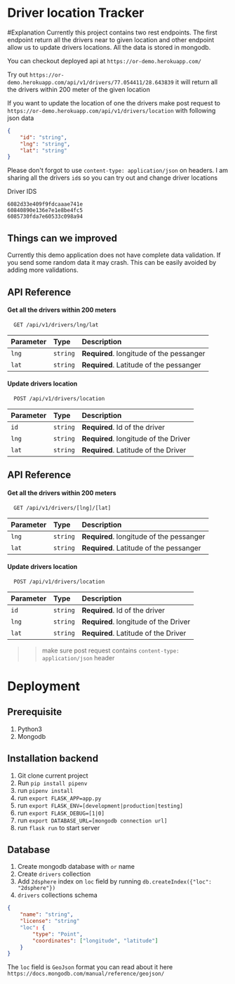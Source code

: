 
# Driver location Tracker

#Explanation
Currently this project contains two rest endpoints. The first endpoint return all the drivers near to given location and
other endpoint allow us to update drivers locations.
All the data is stored in mongodb.

You can checkout deployed api at 
`https://or-demo.herokuapp.com/`

Try out `https://or-demo.herokuapp.com/api/v1/drivers/77.054411/28.643839` it will return all the drivers within 200 meter of the given location

If you want to update the location of one the drivers make post request to 
`https://or-demo.herokuapp.com/api/v1/drivers/location` with following json data
```json
{
    "id": "string",
    "lng": "string",
    "lat": "string"
}
```

Please don't forgot to use `content-type: application/json` on headers.
I am sharing all the drivers `id`s so you can try out and change driver locations

Driver IDS
```
6082d33e409f9fdcaaae741e
60840890e136e7e1e8be4fc5
6085730fda7e60533c098a94
```


## Things can we improved 
Currently this demo application does not have complete data validation. If you send some random data it may crash. This can be easily avoided by adding more validations.

## API Reference

#### Get all the drivers within 200 meters

```http
  GET /api/v1/drivers/lng/lat
```

| Parameter | Type     | Description                |
| :-------- | :------- | :------------------------- |
| `lng` | `string` | **Required**. longitude of the pessanger |
|  `lat` | `string` | **Required**. Latitude of the pessanger |

#### Update drivers location

```http
  POST /api/v1/drivers/location
```

| Parameter | Type     | Description                       |
| :-------- | :------- | :-------------------------------- |
| `id`      | `string` | **Required**. Id of the driver |
| `lng` | `string` | **Required**. longitude of the Driver |
|  `lat` | `string` | **Required**. Latitude of the Driver |





  
## API Reference

#### Get all the drivers within 200 meters

```http
  GET /api/v1/drivers/[lng]/[lat]
```

| Parameter | Type     | Description                |
| :-------- | :------- | :------------------------- |
| `lng` | `string` | **Required**. longitude of the pessanger |
|  `lat` | `string` | **Required**. Latitude of the pessanger |

#### Update drivers location

```http
  POST /api/v1/drivers/location
```

| Parameter | Type     | Description                       |
| :-------- | :------- | :-------------------------------- |
| `id`      | `string` | **Required**. Id of the driver |
| `lng` | `string` | **Required**. longitude of the Driver |
|  `lat` | `string` | **Required**. Latitude of the Driver |

>> make sure post request contains `content-type: application/json` header


# Deployment

## Prerequisite
1. Python3
2. Mongodb

## Installation backend
1. Git clone current project
2. Run `pip install pipenv`
3. run `pipenv install`
4. run `export FLASK_APP=app.py`
5. run `export FLASK_ENV=[development|production|testing]`
6. run `export FLASK_DEBUG=[1|0]`
7. run `export DATABASE_URL=[mongodb connection url]`
8. run `flask run` to start server

## Database
1. Create mongodb database with `or` name
2. Create `drivers` collection
3. Add `2dsphere` index on `loc` field by running `db.createIndex({"loc": "2dsphere"})`
4. `drivers` collections schema 
```json
{
    "name": "string",
    "license": "string"
    "loc": {
        "type": "Point",
        "coordinates": ["longitude", "latitude"]
    }
}
```

The `loc` field is `GeoJson` format you can read about it here `https://docs.mongodb.com/manual/reference/geojson/`


  